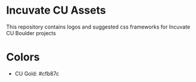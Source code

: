 # Incuvate CU Assets
This repository contains logos and suggested css frameworks for Incuvate CU Boulder projects

# Colors
* CU Gold: #cfb87c
